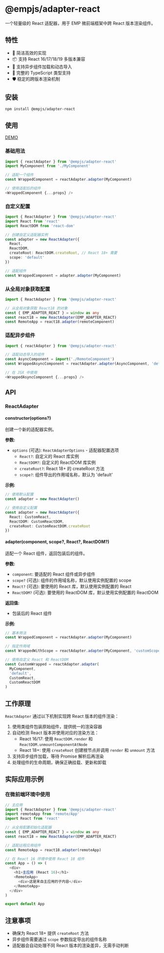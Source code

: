# @empjs/adapter-react

一个轻量级的 React 适配器，用于 EMP 微前端框架中跨 React 版本渲染组件。

## 特性

- 🚀 简洁高效的实现
- 📦 支持 React 16/17/18/19 多版本兼容
- 🔄 支持异步组件加载和动态导入
- 🎯 完整的 TypeScript 类型支持
- 🛡️ 稳定的跨版本渲染机制

## 安装

```bash
npm install @empjs/adapter-react
```

## 使用

[DEMO](https://github.com/empjs/emp/blob/main/projects/adapter-app/src/App.tsx)

### 基础用法

```typescript
import { reactAdapter } from '@empjs/adapter-react'
import MyComponent from './MyComponent'

// 适配一个组件
const WrappedComponent = reactAdapter.adapter(MyComponent)

// 使用适配后的组件
<WrappedComponent {...props} />
```

### 自定义配置

```typescript
import { ReactAdapter } from '@empjs/adapter-react'
import React from 'react'
import ReactDOM from 'react-dom'

// 创建自定义适配器实例
const adapter = new ReactAdapter({
  React,
  ReactDOM,
  createRoot: ReactDOM.createRoot, // React 18+ 需要
  scope: 'default'
})

// 适配组件
const WrappedComponent = adapter.adapter(MyComponent)
```

### 从全局对象获取配置

```typescript
import { ReactAdapter } from '@empjs/adapter-react'

// 从全局对象获取 React18 的对象
const { EMP_ADAPTER_REACT } = window as any
const react18 = new ReactAdapter(EMP_ADAPTER_REACT)
const RemoteApp = react18.adapter(remoteComponent)
```

### 适配异步组件

```typescript
import { reactAdapter } from '@empjs/adapter-react'

// 适配动态导入的组件
const AsyncComponent = import('./RemoteComponent')
const WrappedAsyncComponent = reactAdapter.adapter(AsyncComponent, 'default')

// 在 JSX 中使用
<WrappedAsyncComponent {...props} />
```

## API

### ReactAdapter

#### constructor(options?)

创建一个新的适配器实例。

**参数:**
- `options` (可选): `ReactAdapterOptions` - 适配器配置选项
  - `React?`: 自定义的 React 库实例
  - `ReactDOM?`: 自定义的 ReactDOM 库实例
  - `createRoot?`: React 18+ 的 createRoot 方法
  - `scope?`: 组件导出的作用域名称，默认为 'default'

**示例:**
```typescript
// 使用默认配置
const adapter = new ReactAdapter()

// 使用自定义配置
const adapter = new ReactAdapter({
  React: CustomReact,
  ReactDOM: CustomReactDOM,
  createRoot: CustomReactDOM.createRoot
})
```

#### adapter(component, scope?, React?, ReactDOM?)

适配一个 React 组件，返回包装后的组件。

**参数:**
- `component`: 要适配的 React 组件或异步组件
- `scope?` (可选): 组件的作用域名称，默认使用实例配置的 scope
- `React?` (可选): 要使用的 React 库，默认使用实例配置的 React
- `ReactDOM?` (可选): 要使用的 ReactDOM 库，默认使用实例配置的 ReactDOM

**返回值:**
- 包装后的 React 组件

**示例:**
```typescript
// 基本用法
const WrappedComponent = reactAdapter.adapter(MyComponent)

// 指定作用域
const WrappedWithScope = reactAdapter.adapter(MyComponent, 'customScope')

// 使用自定义 React 和 ReactDOM
const CustomWrapped = reactAdapter.adapter(
  MyComponent,
  'default',
  CustomReact,
  CustomReactDOM
)
```

## 工作原理

`ReactAdapter` 通过以下机制实现跨 React 版本的组件渲染：

1. 使用类组件包装原始组件，提供统一的渲染容器
2. 自动检测 React 版本并使用对应的渲染方法：
   - React 16/17: 使用 `ReactDOM.render` 和 `ReactDOM.unmountComponentAtNode`
   - React 18+: 使用 `createRoot` 创建根节点并调用 `render` 和 `unmount` 方法
3. 支持异步组件加载，等待 Promise 解析后再渲染
4. 处理组件的生命周期，确保正确挂载、更新和卸载

## 实际应用示例

### 在微前端环境中使用

```typescript
// 主应用
import { ReactAdapter } from '@empjs/adapter-react'
import remoteApp from 'remote/App'
import React from 'react'

// 从全局配置初始化适配器
const { EMP_ADAPTER_REACT } = window as any
const react18 = new ReactAdapter(EMP_ADAPTER_REACT)

// 适配远程应用组件
const RemoteApp = react18.adapter(remoteApp)

// 在 React 16 环境中使用 React 18 组件
const App = () => (
  <div>
    <h1>主应用 (React 16)</h1>
    <RemoteApp>
      <div>这是来自主应用的子内容</div>
    </RemoteApp>
  </div>
)

export default App
```

## 注意事项

- 确保为 React 18+ 提供 `createRoot` 方法
- 异步组件需要通过 `scope` 参数指定导出的组件名称
- 适配器会自动处理不同 React 版本的渲染差异，无需手动判断
